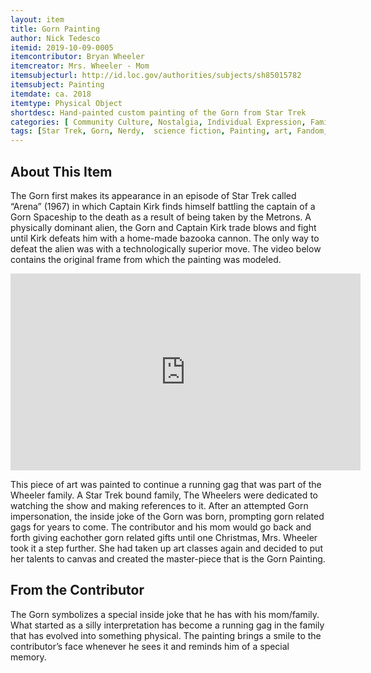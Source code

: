 ```yaml
---
layout: item
title: Gorn Painting
author: Nick Tedesco
itemid: 2019-10-09-0005
itemcontributor: Bryan Wheeler
itemcreator: Mrs. Wheeler - Mom
itemsubjecturl: http://id.loc.gov/authorities/subjects/sh85015782
itemsubject: Painting
itemdate: ca. 2018
itemtype: Physical Object
shortdesc: Hand-painted custom painting of the Gorn from Star Trek 
categories: [ Community Culture, Nostalgia, Individual Expression, Family Ties]
tags: [Star Trek, Gorn, Nerdy,  science fiction, Painting, art, Fandom, funny, christmas ]
---
```


## About This Item

The Gorn first makes its appearance in an episode of Star Trek called “Arena” (1967) in which Captain Kirk finds himself battling the captain of a Gorn Spaceship to the death as a result of being taken by the Metrons. A physically dominant alien, the Gorn and Captain Kirk trade blows and fight until Kirk defeats him with a home-made bazooka cannon. The only way to defeat the alien was with a technologically superior move. The video below contains the original frame from which the painting was modeled.

<iframe width="560" height="315" src="https://www.youtube.com/embed/4SK0cUNMnMM" frameborder="0" allow="accelerometer; autoplay; encrypted-media; gyroscope; picture-in-picture" allowfullscreen></iframe>

This piece of art was painted to continue a running gag that was part of the Wheeler family. A Star Trek bound family, The Wheelers were dedicated to watching the show and making references to it. After an attempted Gorn impersonation, the inside joke of the Gorn was born, prompting gorn related gags for years to come. The contributor and his mom would go back and forth giving eachother gorn related gifts until one Christmas, Mrs. Wheeler took it a step further. She had taken up art classes again and decided to put her talents to canvas and created the master-piece that is the Gorn Painting.

## From the Contributor

The Gorn symbolizes a special inside joke that he has with his mom/family. What started as a silly interpretation has become a running gag in the family that has evolved into something physical. The painting brings a smile to the contributor’s face whenever he sees it and reminds him of a special memory.
